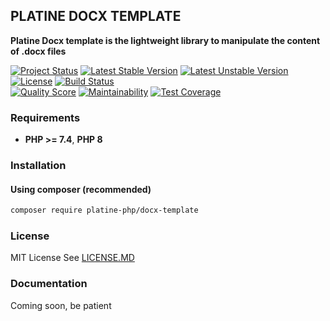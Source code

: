 ## PLATINE DOCX TEMPLATE
**Platine Docx template is the lightweight library to manipulate the content of .docx files**

[![Project Status](http://opensource.box.com/badges/active.svg)](http://opensource.box.com/badges)
[![Latest Stable Version](https://poser.pugx.org/platine-php/docx-template/v)](https://packagist.org/packages/platine-php/docx-template)
[![Latest Unstable Version](https://poser.pugx.org/platine-php/docx-template/v/unstable)](https://packagist.org/packages/platine-php/docx-template)
[![License](https://poser.pugx.org/platine-php/docx-template/license)](https://packagist.org/packages/platine-php/docx-template)
[![Build Status](https://img.shields.io/travis/platine-php/docx-template/develop.svg?style=flat-square)](https://travis-ci.com/platine-php/docx-template)  
[![Quality Score](https://img.shields.io/scrutinizer/g/platine-php/docx-template.svg?style=flat-square)](https://scrutinizer-ci.com/g/platine-php/docx-template)
[![Maintainability](https://api.codeclimate.com/v1/badges/cd69b10aefdd3e321a4e/maintainability)](https://codeclimate.com/github/platine-php/docx-template/maintainability)
[![Test Coverage](https://api.codeclimate.com/v1/badges/cd69b10aefdd3e321a4e/test_coverage)](https://codeclimate.com/github/platine-php/docx-template/test_coverage)

### Requirements 
- **PHP >= 7.4**, **PHP 8** 

### Installation
#### Using composer (recommended)
```bash
composer require platine-php/docx-template
```

### License
MIT License See [LICENSE.MD](LICENSE.MD)

### Documentation 
Coming soon, be patient
